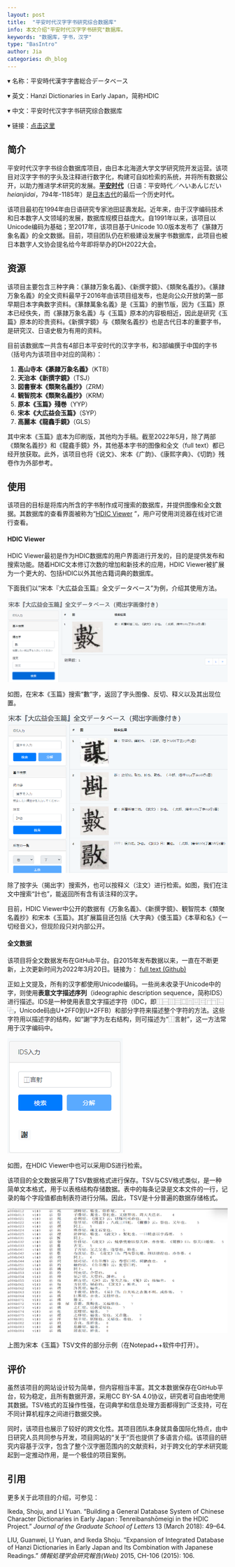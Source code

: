 ```yaml
---
layout: post
title:  "平安时代汉字字书研究综合数据库"
info: 本文介绍"平安时代汉字字书研究"数据库。
keywords: "数据库，字书，汉字"
type: "BasIntro"
author: Jia
categories: dh_blog
---
```


▾ 名称：平安時代漢字字書総合データベース

▾ 英文：Hanzi Dictionaries in Early Japan，简称HDIC 

▾ 中文：平安时代汉字字书研究综合数据库

▾ 链接：[点击这里](https://hdic.jp/)

## 简介

平安时代汉字字书综合数据库项目，由日本北海道大学文学研究院开发运营。该项目对汉字字书的字头及注释进行数字化，构建可自如检索的系统，并将所有数据公开，以助力推进学术研究的发展。[**平安时代**](https://zh.wikipedia.org/zh-cn/%E5%B9%B3%E5%AE%89%E6%97%B6%E4%BB%A3)（日语：平安時代／へいあんじだい *heianjidai*，794年-1185年）是[日本古代](https://zh.wikipedia.org/wiki/日本历史)的最后一个历史时代。

该项目最初在1994年由日语研究专家池田証壽发起。近年来，由于汉字编码技术和日本数字人文领域的发展，数据库规模日益庞大。自1991年以来，该项目以Unicode编码为基础；至2017年，该项目基于Unicode 10.0版本发布了《篆隷万象名義》的全文数据。目前，项目团队仍在积极建设发展字书数据库，此项目也被日本数字人文协会提名给今年即将举办的DH2022大会。

## 资源

该项目主要包含三种字典：《篆隷万象名義》、《新撰字鏡》、《類聚名義抄》。《篆隷万象名義》的全文资料最早于2016年由该项目组发布，也是向公众开放的第一部早期日本字典数字资料。《篆隸萬象名義》是《玉篇》的删节版，因为《玉篇》原本已经佚失，而《篆隷万象名義》与《玉篇》原本的内容极相近，因此是研究《玉篇》原本的珍贵资料。《新撰字鏡》与《類聚名義抄》也是古代日本的重要字书，是研究汉、日语史极为有用的资料。

目前该数据库一共含有4部日本平安时代的汉字字书，和3部编撰于中国的字书（括号内为该项目中对应的简称）：
1. **高山寺本《篆隷万象名義》**（KTB）
2. **天治本《新撰字鏡》**（TSJ）
3. **図書寮本《類聚名義抄》**（ZRM）
4. **観智院本《類聚名義抄》**（KRM）
5. **原本《玉篇》殘巻**（YYP）
6. **宋本《大広益会玉篇》**（SYP）
7. **高麗本《龍龕手鏡》**（GLS）

其中宋本《玉篇》底本为印刷版，其他均为手稿。截至2022年5月，除了两部《類聚名義抄》和《龍龕手鏡》外，其他基本字书的图像和全文（full text）都已经开放获取。此外，该项目也将《说文》、宋本《广韵》、《康熙字典》、《切韵》残卷作为外部参考。

## 使用

该项目的目标是将库内所含的字书制作成可搜索的数据库，并提供图像和全文数据。其数据库的查看界面被称为“[HDIC Viewer](http://viewer.hdic.jp/) ”，用户可使用浏览器在线对它进行查看。

#### HDIC Viewer

HDIC Viewer最初是作为HDIC数据库的用户界面进行开发的，目的是提供发布和搜索功能。随着HDIC文本修订次数的增加和新技术的应用，HDIC Viewer被扩展为一个更大的、包括HDIC以外其他古籍词典的数据库。 

下面我们以“宋本『大広益会玉篇』全文データベース”为例，介绍其使用方法。

![image](https://raw.githubusercontent.com/DHHD2022/DHHD2022.GitHub.io/main/pics/2022-05-30/HDICViewer.png)

如图，在宋本《玉篇》搜索“數”字，返回了字头图像、反切、释义以及其出现位置。

![image](https://raw.githubusercontent.com/DHHD2022/DHHD2022.GitHub.io/main/pics/2022-05-30/JUMUN.png)

除了按字头（揭出字）搜索外，也可以按释义（注文）进行检索。如图，我们在注文中搜索“計也”，能返回所有含有该注释的汉字。

目前，HDIC Viewer中公开的数据有《万象名義》、《新撰字鏡》、観智院本《類聚名義抄》和宋本《玉篇》。其扩展篇目还包括《大字典》《倭玉篇》《本草和名》《一切经音义》，但现阶段只对内部公开。

#### 全文数据

该项目将全文数据发布在GitHub平台。自2015年发布数据以来，一直在不断更新，上次更新时间为2022年3月20日。链接为： [full text (Github)](https://github.com/shikeda/HDIC)

正如上文提及，所有的汉字都使用Unicode编码。一些尚未收录于Unicode中的字，则使用**表意文字描述序列**（ideographic description sequence，简称IDS）进行描述。IDS是一种使用表意文字描述字符（IDC，即⿰⿱⿲⿳⿴⿵⿶⿷⿸⿹⿺⿻，Unicode码由U+2FF0到U+2FFB）和部分字符来描述整个字符的方法。这些字符用以描述字的结构，如“謝”字为左右结构，则可描述为“⿰言射”，这一方法常用于汉字编码中。

![image](https://raw.githubusercontent.com/DHHD2022/DHHD2022.GitHub.io/main/pics/2022-05-30/IDSXIE.png)

如图，在HDIC Viewer中也可以采用IDS进行检索。

该项目的全文数据采用了TSV数据格式进行保存。TSV与CSV格式类似，是一种简单文本格式，用于以表格结构存储数据。表中的每条记录是文本文件的一行，记录的每个字段值都由制表符进行分隔。因此，TSV是十分普遍的数据存储格式。

![image](https://raw.githubusercontent.com/DHHD2022/DHHD2022.GitHub.io/main/pics/2022-05-30/HEIAN1.png)

上图为宋本《玉篇》TSV文件的部分示例（在Notepad++软件中打开）。

## 评价

虽然该项目的网站设计较为简单，但内容相当丰富。其文本数据保存在GitHub平台，较为稳定，且所有数据开源，采用CC BY-SA 4.0协议，研究者可自由地使用其数据。TSV格式的互操作性强，在词典学和信息处理方面都得到广泛支持，可在不同计算机程序之间进行数据交换。

同时，该项目也展示了较好的跨文化性。其项目团队本身就具备国际化特点，由中日研究人员共同参与开发，项目网站的“关于”页也提供了多语言介绍。该项目的研究内容基于汉字，包含了整个汉字圈范围内的文献资料，对于跨文化的学术研究能起到一定推动作用，是一个极佳的项目案例。

## 引用

更多关于此项目的介绍，可参见：

Ikeda, Shoju, and LI Yuan. “Building a General Database System of Chinese Character Dictionaries in Early Japan : Tenreibanshōmeigi in the HDIC Project.” *Journal of the Graduate School of Letters* 13 (March 2018): 49–64.

LIU, Guanwei, LI Yuan, and Ikeda Shoju. “Expansion of Integrated Database of Hanzi Dictionaries in Early Japan and Its Combination with Japanese Readings.” *情報処理学会研究報告(Web)* 2015, CH-106 (2015): 106.